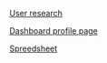 [User research](https://github.com/zuri-training/EXCEL_COMP-Team_101/issues/18)

[Dashboard profile page](https://github.com/zuri-training/EXCEL_COMP-Team_101/issues/42)

[Spreedsheet](https://github.com/zuri-training/EXCEL_COMP-Team_101/issues/36)


